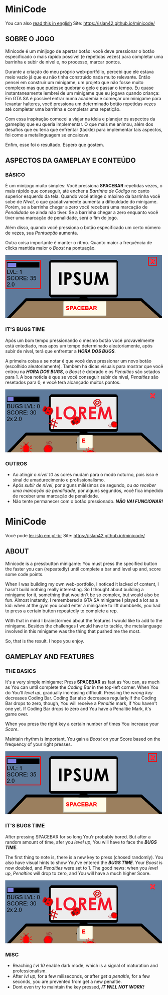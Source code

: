 # MiniCode

You can also [read this in english](#minicode-1)
Site: https://islan42.github.io/minicode/

## SOBRE O JOGO

Minicode é um minijogo de apertar botão: você deve pressionar o botão especificado o mais rápido possível (e repetidas vezes) para completar uma barrinha e subir de nível e, no processo, marcar pontos.

Durante a criação do meu próprio web-portfólio, percebi que ele estava meio vazio já que eu não tinha construído nada muito relevante. Então pensei em construir um minigame, um projeto que não fosse muito complexo mas que pudesse quebrar o gelo e passar o tempo. Eu quase instantaneamente lembrei de um minigame que eu jogava quando criança: Em GTA SA é possível entrar numa academia e começar um minigame para levantar halteres, você pressiona um determinado botão repetidas vezes até completar uma barrinha e completar uma repetição.

Com essa inspiração comecei a viajar na ideia e planejar os aspectos da gameplay que eu queria implementar. O que mais me animou, além dos desafios que eu teria que enfrentar (tackle) para implementar tais aspectos, foi como a metalinguagem se encaixava.

Enfim, esse foi o resultado. Espero que gostem.

## ASPECTOS DA GAMEPLAY E CONTEÚDO

### BÁSICO

É um minijogo muito simples: Você pressiona **SPACEBAR** repetidas vezes, o mais rápido que conseguir, até encher a *Barrinha de Código* no canto superior esquerdo da tela. Quando você atinge o máximo da barrinha você sobe de *Nível*, o que gradativamente aumenta a dificuldade do minigame. Porém, se a barrinha chegar a zero você receberá uma marcação de *Penalidade* se ainda não tiver. Se a barrinha chegar a zero enquanto você tiver uma marcação de penalidade, será o fim do jogo.

Além disso, quando você pressiona o botão especificado um certo número de vezes, sua *Pontuação* aumenta.

Outra coisa importante é manter o ritmo. Quanto maior a frequência de clicks mantida maior o *Boost* na pontuação.

![Coding, Lvl, Pontuação, Boost](assets/rdm_01.png)

### IT'S BUGS TIME

Após um bom tempo pressionando o mesmo botão você provavelmente está entediado, mas após um tempo determinado aleatoriamente, após subir de nível, terá que enfrentar a ***HORA DOS BUGS***.

A primeira coisa a se notar é que você deve pressionar um novo botão (escolhido aleatoriamente). Também há dicas visuais para mostrar que você entrou na ***HORA DOS BUGS***, o *Boost* é dobrado e os *Penalties* são setados para 1. A boa notícia é que se você conseguir subir de nível, *Penalties* são resetados para 0, e você terá alcançado muitos pontos.

![É HORA DOS BUGS](assets/rdm_02.png)

### OUTROS

- Ao atingir o *nível 10* as cores mudam para o modo noturno, pois isso é sinal de amadurecimento e profissionalismo.
- Após *subir de nível*, por alguns milésimos de segundo, ou *ao receber uma marcação de penalidade*, por alguns segundos, você fica impedido de receber uma marcação de penalidade.
- Não tente permanecer com o botão pressionado. ***NÃO VAI FUNCIONAR!***

# MiniCode

Você pode [ler isto em pt-br](#minicode)
Site: https://islan42.github.io/minicode/

## ABOUT

Minicode is a pressbutton minigame: You must press the specified button the faster you can (repeatedly) until complete a bar and level up and, score some code points.

When I was building my own web-portfolio, I noticed it lacked of content, I hasn't build nothing really interesting. So I thought about building a minigame for it, something that wouldn't be so complex, but would also be fun. Almost instantly, I remembered a GTA SA minigame I played a lot as a kid: when at the gym you could enter a minigame to lift dumbbells, you had to press a certain button repeatedly to complete a rep.

With that in mind I brainstormed about the features I would like to add to the minigame. Besides the challenges I would have to tackle, the metalanguage involved in this minigame was the thing that pushed me the most.

So, that is the result. I hope you enjoy.

## GAMEPLAY AND FEATURES

### THE BASICS

It's a very simple minigame: Press **SPACEBAR** as fast as You can, as much as You can until complete the *Coding Bar* in the top-left corner. When You do You'll *level up*, gradually increasing difficult. Pressing the *wrong key* decreases Coding Bar. Coding Bar also decreases regularly.If the Coding Bar drops to zero, though, You will receive a *Penaltie* mark, if You haven't one yet. If Coding Bar drops to zero and You have a Penalitie Mark, it's game over.

When you press the right key a certain number of times You increase your *Score*.

Maintain rhythm is important, You gain a *Boost* on your Score based on the frequency of your right presses.

![Coding, Lvl, Score, Boost](assets/rdm_01.png)

### IT'S BUGS TIME

After pressing SPACEBAR for so long You'r probably bored. But after a random amount of time, afer you *level up*, You will have to face the ***BUGS TIME***.

The first thing to note is, there is a new key to press (chosed randomly). You also have visual hints to show You've entered the ***BUGS TIME***. Your *Boost* is now doubled, and *Penalties* were set to 1. The good news: when you *level up*, *Penalties* will drop to zero, and You will have a much higher Score.

![IT'S BUGS TIME](assets/rdm_02.png)

### MISC

- Reaching *Lvl 10* enable dark mode, which is a signal of maturation and professionalism.
- After *lvl up*, for a few miliseconds, or after *get a penaltie*, for a few seconds, you are prevented from get a new penaltie.
- Dont even try to maintain the key pressed, ***IT WILL NOT WORK!***
